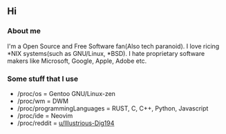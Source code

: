 <h2>Hi</h2>

<h3>About me</h3>

I'm a Open Source and Free Software fan(Also tech paranoid). I love ricing *NIX systems(such as GNU/Linux, *BSD). I hate proprietary software makers like Microsoft, Google, Apple, Adobe etc. 

<h3>Some stuff that I use</h3>

* /proc/os = Gentoo GNU/Linux-zen
* /proc/wm = DWM
* /proc/programmingLanguages = RUST, C, C++, Python, Javascript
* /proc/ide = Neovim
* /proc/reddit = [u/Illustrious-Dig194](https://www.reddit.com/user/Illustrious-Dig194)
